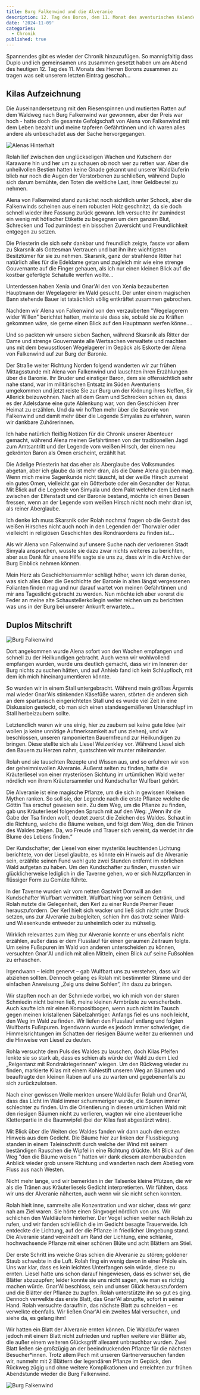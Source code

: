 ```yaml
---
title: Burg Falkenwind und die Alveranie
description: 12. Tag des Boron, dem 11. Monat des aventurischen Kalender. Kilas und Duplos Eintrag in die Chronik
date: '2024-11-09'
categories:
  - Chronik
published: true
---
```


Spannendes gibt es wieder der Chronik hinzuzufügen. So mannigfaltig dass Duplo und ich gemeinsamen uns zusammen gesetzt haben um am Abend des heutigen 12. Tag des 11. Monats des Herren Borons zusammen zu tragen was seit unserem letzten Eintrag geschah...

## Kilas Aufzeichnung

Die Auseinandersetzung mit den Riesenspinnen und mutierten Ratten auf dem Waldweg nach Burg Falkenwind war gewonnen, aber der Preis war hoch - hatte doch die gesamte Gefolgschaft von Alena von Falkenwind mit dem Leben bezahlt und meine tapferen Gefährtinnen und ich waren alles andere als unbeschadet aus der Sache hervorgegangen.

![Alenas Hinterhalt](/maps/akt-2-alena-falkenwind-hinterhalt.jpg)

Rolah lief zwischen den unglückseligen Wachen und Kutschern der Karawane hin und her um zu schauen ob noch wer zu retten war. Aber die unheilvollen Bestien hatten keine Gnade gekannt und unserer Waldläuferin blieb nur noch die Augen der Verstorbenen zu schließen, während Duplo sich darum bemühte, den Toten die weltliche Last, ihrer Geldbeutel zu nehmen.

Alena von Falkenwind stand zunächst noch sichtlich unter Schock, aber die Falkenwinds scheinen aus einem robusten Holz geschnitzt, da sie doch schnell wieder ihre Fassung zurück gewann. Ich versuchte ihr zumindest ein wenig mit höfischer Etikette zu begegnen um dem ganzen Blut, Schrecken und Tod zumindest ein bisschen Zuversicht und Freundlichkeit entgegen zu setzen.

Die Priesterin die sich sehr dankbar und freundlich zeigte, fasste vor allem zu Skarsnik als Gottesman Vertrauen und bat ihn ihre wichtigsten Besitztümer für sie zu nehmen. Skarsnik, ganz der strahlende Ritter hat natürlich alles für die Edeldame getan und zugleich mir wie eine strenge Gouvernante auf die Finger gehauen, als ich nur einen kleinen Blick auf die kostbar gefertigte Schatulle werfen wollte...

Unterdessen haben Xenia und Gnar'Al den von Xenia bezauberten Hauptmann der Wegelagerer im Wald gesucht. Der unter einem magischen Bann stehende Bauer ist tatsächlich völlig entkräftet zusammen gebrochen.

Nachdem wir Alena von Falkenwind von den verzauberten "Wegelagerern wider Willen" berichtet hatten, meinte sie dass sie, sobald sie zu Kräften gekommen wäre, sie gerne einen Blick auf den Hauptmann werfen könne....

Und so packten wir unsere sieben Sachen, während Skarsnik als Ritter der Dame und strenge Gouvernante alle Wertsachen verwaltete und machten uns mit dem bewusstlosen Wegelagerer im Gepäck als Eskorte der Alena von Falkenwind auf zur Burg der Baronie.

Der Straße weiter Richtung Norden folgend wanderten wir zur frühen Mittagsstunde mit Alena von Falkenwind und lauschten ihren Erzählungen über die Baronie. Ihr Bruder und einstiger Baron, dem sie offensichtlich sehr nahe stand, war im militärischen Entsatz im Süden Aventuriens umgekommen und jetzt reiste Sie zur Burg um der Krönung ihres Neffen, Sir Allerick beizuwohnen. Nach all dem Gram und Schrecken schien es, dass es der Adelsdame eine gute Ablenkung war, von den Geschicken ihrer Heimat zu erzählen. Und da wir hofften mehr über die Baronie von Falkenwind und damit mehr über die Legende Simyalas zu erfahren, waren wir dankbare Zuhörerinnen.

Ich habe natürlich fleißig Notizen für die Chronik unserer Abenteuer gemacht, während Alena meinen Gefährtinnen von der traditionellen Jagd zum Amtsantritt und der Legende vom weißen Hirsch, der einem neu gekrönten Baron als Omen erscheint, erzählt hat.

Die Adelige Priesterin hat das eher als Aberglaube des Volksmundes abgetan, aber ich glaube da ist mehr dran, als die Dame Alena glauben mag. Wenn mich meine Sagenkunde nicht täuscht, ist der weiße Hirsch zumeist ein gutes Omen, vielleicht gar ein Götterbote oder ein Gesandter der Natur. Mit Blick auf die Legende von Simyala und dem Pakt welcher dem Lied nach zwischen der Elfenstadt und der Baronie bestand, möchte ich einen Besen fressen, wenn an der Legende vom weißen Hirsch nicht noch mehr dran ist, als reiner Aberglaube.

Ich denke ich muss Skarsnik oder Rolah nochmal fragen ob die Gestalt des weißen Hirsches nicht auch noch in den Legenden der Thorwaler oder vielleicht in religiösen Geschichten des Rondraordens zu finden ist...

Als wir Alena von Falkenwind auf unsere Suche nach der verlorenen Stadt Simyala ansprachen, wusste sie dazu zwar nichts weiteres zu berichten, aber aus Dank für unsere Hilfe sagte sie uns zu, dass wir in die Archive der Burg Einblick nehmen können.

Mein Herz als Geschichtensammler schlägt höher, wenn ich daran denke, was sich alles über die Geschichte der Baronie in alten längst vergessenen Folianten finden mag und nur darauf wartet von meinen Gefährtinnen und mir ans Tageslicht gebracht zu werden. Nun möchte ich aber vorerst die Feder an meine alte Schaustellerkollegin weiter reichen um zu berichten was uns in der Burg bei unserer Ankunft erwartete...

## Duplos Mitschrift

![Burg Falkenwind](/maps/akt-2-burg-falkenwind.jpg)

Dort angekommen wurde Alena sofort von den Wachen empfangen und schnell zu der Heilkundigen gebracht. Auch wenn wir wohlwollend empfangen wurden, wurde uns deutlich gemacht, dass wir im Inneren der Burg nichts zu suchen hätten, und auf Anhieb fand ich kein Schlupfloch, mit dem ich mich hineinargumentieren könnte.

So wurden wir in einem Stall untergebracht. Während mein größtes Ärgernis mal wieder Gnar'Als stinkenden Käsefüße waren, störten die anderen sich an dem spartanisch eingerichteten Stall und es wurde viel Zeit in eine Diskussion gesteckt, ob man sich einen standesgemäßeren Unterschlupf im Stall herbeizaubern sollte.

Letztendlich waren wir uns einig, hier zu zaubern sei keine gute Idee (wir wollen ja keine unnötige Aufmerksamkeit auf uns ziehen), und wir beschlossen, unseren ramponierten Bauernfreund zur Heilkundigen zu bringen. Diese stellte sich als Liesel Weizenkley vor. Während Liesel sich den Bauern zu Herzen nahm, quatschten wir munter miteinander.

Rolah und sie tauschten Rezepte und Wissen aus, und so erfuhren wir von der geheimnisvollen Alveranie. Äußerst selten zu finden, hatte die Kräuterliesel von einer mysteriösen Sichtung im urtümlichen Wald weiter nördlich von ihrem Kräutersammler und Kundschafter Wulfbart gehört.

Die Alveranie ist eine magische Pflanze, um die sich in gewissen Kreisen Mythen ranken. So soll sie, der Legende nach die erste Pflanze welche die Göttin Tsa erschuf gewesen sein. Zu dem Weg, um die Pflanze zu finden, gab uns Kräuterliesel folgenden Spruch mit auf den Weg: „Wenn ihr die Gabe der Tsa finden wollt, deutet zuerst die Zeichen des Waldes. Schaut in die Richtung, welche die Bäume weisen, und folgt dem Weg, den die Tränen des Waldes zeigen. Da, wo Freude und Trauer sich vereint, da werdet ihr die Blume des Lebens finden.“

Der Kundschafter, der Liesel von einer mysteriös leuchtenden Lichtung berichtete, von der Liesel glaubte, es könnte ein Hinweis auf die Alveranie sein, erzählte seinen Fund wohl gute zwei Stunden entfernt im nörlichen Wald aufgetan zu haben. Um den Kundschafter zu finden, mussten wir glücklicherweise lediglich in die Taverne gehen, wo er sich Nutzpflanzen in flüssiger Form zu Gemüte führte.

In der Taverne wurden wir vom netten Gastwirt Dornwill an den Kundschafter Wulfbart vermittelt. Wulfbart hing vor seinem Getränk, und Rolah nutzte die Gelegenheit, den Kerl zu einer Runde Premer Feuer herauszufordern. Der Kerl hielt sich wacker und ließ sich nicht unter Druck setzen, uns zur Alveranie zu begleiten, schien ihm das trotz seiner Wald- und Wiesenkunde entweder zu unheimlich oder zu mühselig.

Wirklich relevantes zum Weg zur Alveranie konnte er uns ebenfalls nicht erzählen, außer dass er dem Flusslauf für einen geraumen Zeitraum folgte. Um seine Fußspuren im Wald von anderen unterscheiden zu können, versuchten Gnar'Al und ich mit allen Mitteln, einen Blick auf seine Fußsohlen zu erhaschen.

Irgendwann – leicht genervt – gab Wulfbart uns zu verstehen, dass wir abziehen sollten. Dennoch gelang es Rolah mit bestimmter Stimme und der einfachen Anweisung „Zeig uns deine Sohlen“, ihn dazu zu bringen.

Wir stapften noch an der Schmiede vorbei, wo ich mich von der sturen Schmiedin nicht beirren ließ, meine kleinen Armbrüste zu verscherbeln. Auch kaufte ich mir einen Kompositbogen, wenn auch nicht im Tausch gegen meinen kristallenen Säbelzahntiger. Anfangs fiel es uns noch leicht, den Weg im Wald zu finden. Wir liefen den Flusslauf entlang und folgten Wulfbarts Fußspuren. Irgendwann wurde es jedoch immer schwieriger, die Himmelsrichtungen im Schatten der riesigen Bäume weiter zu erkennen und die Hinweise von Liesel zu deuten.

Rohla versuchte dem Puls des Waldes zu lauschen, doch Kilas Pfeifen lenkte sie so stark ab, dass es schien als würde der Wald zu dem Lied „Reigentanz mit Rondrakriegerinnen“ wiegen. Um den Rückweg wieder zu finden, markierte Kilas mit einem Kohlestift unseren Weg an Bäumen und beauftragte den kleinen Raben auf uns zu warten und gegebenenfalls zu sich zurückzulotsen.

Nach einer gewissen Weile merkten unsere Waldläufer Rolah und Gnar'Al, dass das Licht im Wald immer schummeriger wurde, die Spuren immer schlechter zu finden. Um die Orientierung in diesen urtümlichen Wald mit den riesigen Bäumen nicht zu verlieren, wagten wir eine abenteuerliche Kletterpartie in die Baumwipfel (bei der Kilas fast abgestürzt wäre).

Mit Blick über die Weiten des Waldes fanden wir dann auch den ersten Hinweis aus dem Gedicht. Die Bäume hier zur linken der Flussbiegung standen in einem Taleinschnitt durch welche der Wind mit seinem beständigen Rauschen die Wipfel in eine Richtung drückte. Mit Blick auf den Weg "den die Bäume weisen " hatten wir dank diesem atemberaubenden Anblick wieder grob unsere Richtung und wanderten nach dem Abstieg vom Fluss aus nach Westen.

Nicht mehr lange, und wir bemerkten in der Talsenke kleine Pfützen, die wir als die Tränen aus Kräuterliesels Gedicht interpretierten. Wir fühlten, dass wir uns der Alveranie näherten, auch wenn wir sie nicht sehen konnten.

Rolah hielt inne, sammelte alle Konzentration und war sicher, dass wir ganz nah am Ziel waren. Sie hörte einen Singvogel nördlich von uns. Wir schlichen den Waldläufern hinterher. Der Vogel schien weiter nach Rolah zu rufen, und wir fanden schließlich die im Gedicht besagte Trauerweide. Ich entdeckte die Lichtung, auf der die Pflanze in friedlicher Umgebung stand. Die Alveranie stand vereinzelt am Rand der Lichtung, eine schlanke, hochwachsende Pflanze mit einer schönen Blüte und acht Blättern am Stiel.

Der erste Schritt ins weiche Gras schien die Alveranie zu stören; goldener Staub schwebte in die Luft. Rolah fing ein wenig davon in einer Phiole ein. Uns war klar, dass es kein leichtes Unterfangen sein würde, diese zu ernten. Liesel hatte uns schon darauf hingewiesen, dass es schwer sei, die Blätter abzuzupfen; leider konnte sie uns nicht sagen, wie man es richtig machen würde. Gnar'Al beschloss, sein und unser Glück herauszufordern und die Blätter der Pflanze zu zupfen. Rolah unterstützte ihn so gut es ging. Dennoch verwelkte das erste Blatt, das Gnar'Al abrupfte, sofort in seiner Hand. Rolah versuchte daraufhin, das nächste Blatt zu schneiden – es verwelkte ebenfalls. Wir ließen Gnar'Al ein zweites Mal versuchen, und siehe da, es gelang ihm!

Wir hatten ein Blatt der Alveranie ernten können. Die Waldläufer waren jedoch mit einem Blatt nicht zufrieden und rupften weitere vier Blätter ab, die außer einem weiteren Glücksgriff allesamt unbrauchbar wurden. Zwei Blatt ließen sie großzügig an der beeindruckenden Pflanze für die nächsten Besucher\*innen. Trotz allem Pech mit unseren Gärtnerversuchen fanden wir, nunmehr mit 2 Blättern der legendären Pflanze im Gepäck, den Rückweg zügig und ohne weitere Komplikationen und erreichten zur frühen Abendstunde wieder die Burg Falkenwind.

![Burg Falkenwind](/maps/akt-2-die-alveranie.jpg)
